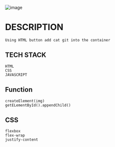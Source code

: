 ![image](https://user-images.githubusercontent.com/66011986/158049250-5b156ed9-1898-4e86-871c-80200d57aa00.png)



# DESCRIPTION
    Using HTML button add cat git into the container

## TECH STACK
    HTML
    CSS
    JAVASCRIPT

## Function 
    createElement(img)
    getELementById().appendChild()

## CSS
    flexbox
    flex-wrap
    justify-content

    
